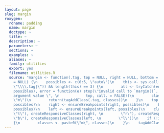 ```yaml
---
layout: page
slug: margin
roxygen:
  rdname: padding
  name: margin
  doctype: ~
  title: ~
  description: ~
  parameters: ~
  sections: ~
  examples: ~
  aliases: ~
  family: utilities
  export: yes
  filename: utilities.R
  source: "margin <- function(.tag, top = NULL, right = NULL, bottom = NULL, \n    left
    = NULL) {\n    possibles <- c(0:5, \"auto\")\n    this <- sys.call()\n    if (all(re(names2(this),
    \"\\\\.tag|\")) && length(this) == 3) {\n        all <- tryCatch(ensureBreakpoints(top,
    possibles), error = function(e) stop(\"invalid call to `margin()`, unexpected
    argument value \", \n            top, call. = FALSE))\n        classes <- createResponsiveClasses(all,
    \"m\")\n        return(tagAddClass(.tag, classes))\n    }\n    top <- ensureBreakpoints(top,
    possibles)\n    right <- ensureBreakpoints(right, possibles)\n    bottom <- ensureBreakpoints(bottom,
    possibles)\n    left <- ensureBreakpoints(left, possibles)\n    classes <- c(createResponsiveClasses(top,
    \"t\"), createResponsiveClasses(right, \n        \"r\"), createResponsiveClasses(bottom,
    \"b\"), createResponsiveClasses(left, \n        \"l\"))\n    if (!is.null(classes))
    {\n        classes <- paste0(\"m\", classes)\n    }\n    tagAddClass(.tag, classes)\n}"
---
```

